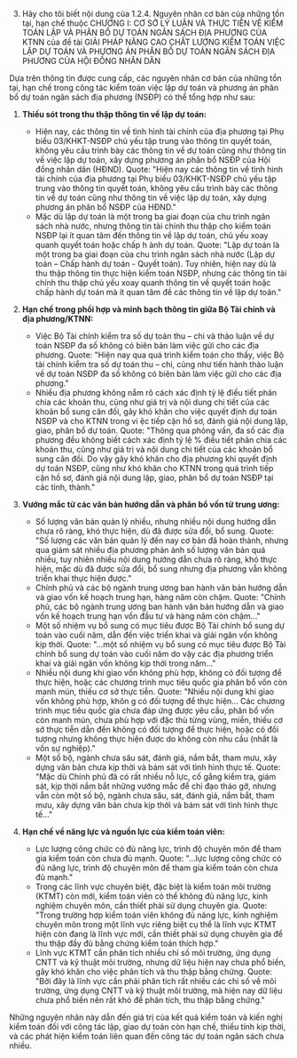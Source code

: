 03. Hãy cho tôi biết nội dung của 1.2.4. Nguyên nhân cơ bản của những tồn tại, hạn chế thuộc CHƯƠNG I: CƠ SỞ LÝ LUẬN VÀ THỰC TIỄN VỀ KIỂM TOÁN LẬP VÀ PHÂN BỔ DỰ TOÁN NGÂN SÁCH ĐỊA PHƯƠNG CỦA KTNN của đề tài GIẢI PHÁP NÂNG CAO CHẤT LƯỢNG KIỂM TOÁN VIỆC LẬP DỰ TOÁN VÀ PHƯƠNG ÁN PHÂN BỔ DỰ TOÁN NGÂN SÁCH ĐỊA PHƯƠNG CỦA HỘI ĐỒNG NHÂN DÂN

Dựa trên thông tin được cung cấp, các nguyên nhân cơ bản của những tồn tại, hạn chế trong công tác kiểm toán việc lập dự toán và phương án phân bổ dự toán ngân sách địa phương (NSĐP) có thể tổng hợp như sau:

1.  **Thiếu sót trong thu thập thông tin về lập dự toán:**
    *   Hiện nay, các thông tin về tình hình tài chính của địa phương tại Phụ biểu 03/KHKT-NSĐP chủ yếu tập trung vào thông tin quyết toán, không yêu cầu trình bày các thông tin về dự toán cũng như thông tin về việc lập dự toán,
 xây dựng phương án phân bổ NSĐP của Hội đồng nhân dân (HĐND). Quote: "Hiện nay các thông tin về tình hình tài chính của địa phương tại Phụ biểu 03/KHKT-NSĐP chủ yếu tập trung vào thông tin quyết toán, không yêu cầu trình bày các thông tin về dự toán cũng như thông tin về việc lập dự toán, xây dựng phương án phân bổ NSĐP của HĐND."
    *   Mặc dù lập dự toán là một trong ba giai đoạn của chu trình ngân sách nhà nước, nhưng thông tin tài chính thu thập cho kiểm toán NSĐP lại ít quan tâm đến thông tin về lập dự toán, chủ yếu xoay quanh quyết toán hoặc chấp h
ành dự toán. Quote: "Lập dự toán là một trong ba giai đoạn của chu trình ngân sách nhà nước (Lập dự toán – Chấp hành dự toán - Quyết toán). Tuy nhiên, hiện nay dù là thu thập thông tin thực hiện kiểm toán NSĐP, nhưng các thông tin tài chính thu thập chủ yếu xoay quanh thông tin về quyết toán hoặc chấp hành dự toán mà ít quan tâm đề các thông tin về lập dự toán."

2.  **Hạn chế trong phối hợp và minh bạch thông tin giữa Bộ Tài chính và địa phương/KTNN:**
    *   Việc Bộ Tài chính kiểm tra số dự toán thu – chi và thảo luận về dự toán NSĐP đa số không có biên bản làm việc gửi cho các địa phương. Quote: "Hiện nay qua quá trình kiểm toán cho thấy, việc Bộ tài chính kiểm tra số dự toán thu – chi, cũng như tiến hành thảo luận về dự toán NSĐP đa số không có biên bản làm việc gửi cho các địa phương."
    *   Nhiều địa phương không nắm rõ cách xác định tỷ lệ điều tiết phân chia các khoản thu, cũng như giá trị và nội dung chi tiết của các khoản bổ sung cân đối, gây khó khăn cho việc quyết định dự toán NSĐP và cho KTNN trong vi
ệc tiếp cận hồ sơ, đánh giá nội dung lập, giao, phân bổ dự toán. Quote: "Thông qua phỏng vấn, đa số các địa phương đều không biết cách xác định tỷ lệ % điều tiết phân chia các khoản thu, cũng như giá trị và nội dung chi tiết của các khoản bổ sung cân đối. Do vậy gây khó khăn cho địa phương khi quyết định dự toán NSĐP, cũng như khó khăn cho KTNN trong quá trình tiếp cận hồ sơ, đánh giá nội dung lập, giao, phân bổ dự toán NSĐP tại các tỉnh, thành."      

3.  **Vướng mắc từ các văn bản hướng dẫn và phân bổ vốn từ trung ương:**
    *   Số lượng văn bản quản lý nhiều, nhưng nhiều nội dung hướng dẫn chưa rõ ràng, khó thực hiện, dù đã được sửa đổi, bổ sung. Quote: "Số lượng các văn bản quản lý đến nay cơ bản đã hoàn thành, nhưng qua giám sát nhiều địa phương phản ánh số lượng văn bản quá nhiều, tuy nhiên nhiều nội dung hướng dẫn chưa rõ ràng, khó thực hiện, mặc dù đã được sửa đổi, bổ sung nhưng địa phương vẫn không triển khai thực hiện được."
    *   Chính phủ và các bộ ngành trung ương ban hành văn bản hướng dẫn và giao vốn kế hoạch trung hạn, hàng năm còn chậm. Quote: "Chính phủ, các bộ ngành trung ương ban hành văn bản hướng dẫn và giao vốn kế hoạch trung hạn vốn đầu tư và hàng năm còn chậm..."
    *   Một số nhiệm vụ bổ sung có mục tiêu được Bộ Tài chính bổ sung dự toán vào cuối năm, dẫn đến việc triển khai và giải ngân vốn không kịp thời. Quote: "...một số nhiệm vụ bổ sung có mục tiêu được Bộ Tài chính bổ sung dự toán vào cuối năm do vậy các địa phương triển khai và giải ngân vốn không kịp thời trong năm..."
    *   Nhiều nội dung khi giao vốn không phù hợp, không có đối tượng để thực hiện, hoặc các chương trình mục tiêu quốc gia phân bổ vốn còn manh mún, thiếu cơ sở thực tiễn. Quote: "Nhiều nội dung khi giao vốn không phù hợp, khôn
g có đối tượng để thực hiện... Các chương trình mục tiêu quốc gia chưa đáp ứng được yêu cầu, phân bổ vốn còn manh mún, chưa phù hợp với đặc thù từng vùng, miền, thiếu cơ sở thực tiễn dẫn đến không có đối tượng để thực hiện, hoặc có đối tượng nhưng không thực hiện được do không còn nhu cầu (nhất là vốn sự nghiệp)."
    *   Một số bộ, ngành chưa sâu sát, đánh giá, nắm bắt, tham mưu, xây dựng văn bản chưa kịp thời và bám sát với tình hình thực tế. Quote: "Mặc dù Chính phủ đã có rất nhiều nỗ lực, cố gắng kiểm tra, giám sát, kịp thời nắm bắt những vướng mắc để chỉ đạo tháo gỡ, nhưng vẫn còn một số bộ, ngành chưa sâu, sát, đánh giá, nắm bắt, tham mưu, xây dựng văn bản chưa kịp thời và bám sát với tình hình thực tế..."

4.  **Hạn chế về năng lực và nguồn lực của kiểm toán viên:**
    *   Lực lượng công chức có đủ năng lực, trình độ chuyên môn để tham gia kiểm toán còn chưa đủ mạnh. Quote: "...lực lượng công chức có đủ năng lực, trình độ chuyên môn để tham gia kiểm toán còn chưa đủ mạnh."
    *   Trong các lĩnh vực chuyên biệt, đặc biệt là kiểm toán môi trường (KTMT) còn mới, kiểm toán viên có thể không đủ năng lực, kinh nghiệm chuyên môn, cần thiết phải sử dụng chuyên gia. Quote: "Trong trường hợp kiểm toán viên không đủ năng lực, kinh nghiệm chuyên môn trong một lĩnh vực riêng biệt cụ thể là lĩnh vực KTMT hiện còn đang là lĩnh vực mới, cần thiết phải sử dụng chuyên gia để thu thập đầy đủ bằng chứng kiểm toán thích hợp."
    *   Lĩnh vực KTMT cần phân tích nhiều chỉ số môi trường, ứng dụng CNTT và kỹ thuật môi trường, nhưng dữ liệu hiện nay chưa phổ biến, gây khó khăn cho việc phân tích và thu thập bằng chứng. Quote: "Bởi đây là lĩnh vực cần phải phân tích rất nhiều các chỉ số về môi trường, ứng dụng CNTT và kỹ thuật môi trường, mà hiện nay dữ liệu chưa phổ biến nên rất khó để phân tích, thu thập bằng chứng."

Những nguyên nhân này dẫn đến giá trị của kết quả kiểm toán và kiến nghị kiểm toán đối với công tác lập, giao dự toán còn hạn chế, thiếu tính kịp thời, và các phát hiện kiểm toán liên quan đến công tác dự toán ngân sách chưa nhiều.